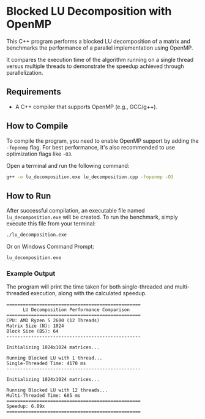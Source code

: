# Blocked LU Decomposition with OpenMP

This C++ program performs a blocked LU decomposition of a matrix and benchmarks the performance of a parallel implementation using OpenMP.

It compares the execution time of the algorithm running on a single thread versus multiple threads to demonstrate the speedup achieved through parallelization.

## Requirements

- A C++ compiler that supports OpenMP (e.g., GCC/g++).

## How to Compile

To compile the program, you need to enable OpenMP support by adding the `-fopenmp` flag. For best performance, it's also recommended to use optimization flags like `-O3`.

Open a terminal and run the following command:

```bash
g++ -o lu_decomposition.exe lu_decomposition.cpp -fopenmp -O3
```

## How to Run

After successful compilation, an executable file named `lu_decomposition.exe` will be created. To run the benchmark, simply execute this file from your terminal:

```bash
./lu_decomposition.exe
```

Or on Windows Command Prompt:

```cmd
lu_decomposition.exe
```

### Example Output

The program will print the time taken for both single-threaded and multi-threaded execution, along with the calculated speedup.

```
=================================================
      LU Decomposition Performance Comparison
=================================================
CPU: AMD Ryzen 5 2600 (12 Threads)
Matrix Size (N): 1024
Block Size (BS): 64
-------------------------------------------------

Initializing 1024x1024 matrices...

Running Blocked LU with 1 thread...
Single-Threaded Time: 4170 ms
-------------------------------------------------

Initializing 1024x1024 matrices...

Running Blocked LU with 12 threads...
Multi-Threaded Time: 605 ms
=================================================
Speedup: 6.89x
=================================================
```
